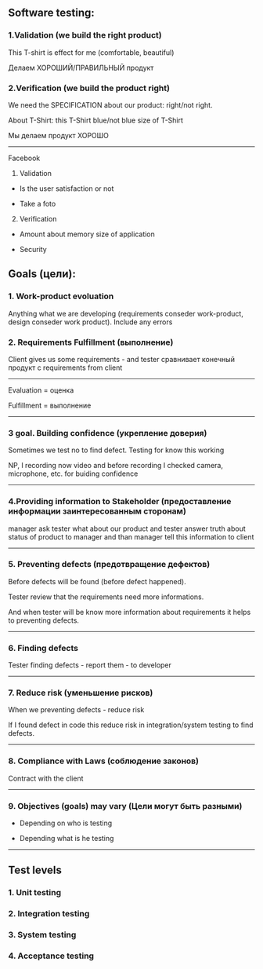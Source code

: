## Software testing: ##

### 1.Validation (we build the right product) ###

This T-shirt is effect for me (comfortable, beautiful)

Делаем ХОРОШИЙ/ПРАВИЛЬНЫЙ продукт

### 2.Verification (we build the product right) ###

We need the SPECIFICATION about our product: right/not right.

About T-Shirt: this T-Shirt blue/not blue
size of T-Shirt

Мы делаем продукт ХОРОШО
____

Facebook

1. Validation

- Is the user satisfaction or not

- Take a foto

2. Verification

- Amount about memory size of application

- Security

## Goals (цели): ##

### 1. Work-product evoluation ###

Anything what we are developing (requirements conseder work-product, design conseder work product). Include any errors

### 2. Requirements Fulfillment (выполнение) ###

Client gives us some requirements - and tester сравнивает конечный продукт с requirements from client
___
Evaluation = оценка

Fulfillment = выполнение
____
### 3 goal. Building confidence (укрепление доверия) ###

Sometimes we test no to find defect. Testing for know this working

NP, I recording now video and before recording I checked camera, microphone, etc. for buiding confidence
___
### 4.Providing information to Stakeholder (предоставление информации заинтересованным сторонам) ###

manager ask tester what about our product and tester answer truth about status of product to manager and than manager tell this information to client
___
### 5. Preventing defects (предотвращение дефектов) ###

Before defects will be found (before defect happened).

Tester review that the requirements need more informations.

And when tester will be know more information about requirements it helps to preventing defects.
___
### 6. Finding defects ###

Tester finding defects - report them - to developer
___
### 7. Reduce risk (уменьшение рисков) ###

When we preventing defects - reduce risk

If I found defect in code this reduce risk in integration/system testing to find defects.
___
### 8. Compliance with Laws (соблюдение законов) ###

Contract with the client
___
### 9. Objectives (goals) may vary (Цели могут быть разными) ###

- Depending on who is testing

- Depending what is he testing
____________________________

## Test levels ##

### 1. Unit testing ###

### 2. Integration testing ###

### 3. System testing ###

### 4. Acceptance testing ###
